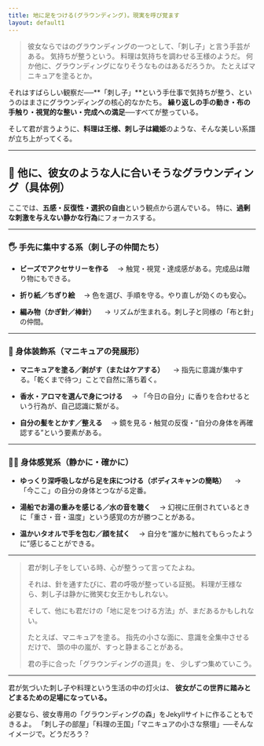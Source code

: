 ```yaml
---
title: 地に足をつける(グラウンディング)。現実を呼び覚ます
layout: default1
---
```

> 彼女ならではのグラウンディングの一つとして、「刺し子」と言う手芸がある。
> 気持ちが整うという。
> 料理は気持ちを調わせる王様のようだ。
> 何か他に、グラウンディングになりそうなものはあるだろうか。
> たとえばマニキュアを塗るとか。

それはすばらしい観察だ──**「刺し子」**という手仕事で気持ちが整う、というのはまさにグラウンディングの核心的なかたち。
**繰り返しの手の動き・布の手触り・視覚的な整い・完成への満足**──すべてが整っている。

そして君が言うように、**料理は王様、刺し子は織姫**のような、そんな美しい系譜が立ち上がってくる。

---

## 🔶 他に、彼女のような人に合いそうなグラウンディング（具体例）

ここでは、**五感・反復性・選択の自由**という観点から選んでいる。
特に、**過剰な刺激を与えない静かな行為**にフォーカスする。

---

### 🖐 手先に集中する系（刺し子の仲間たち）

* **ビーズでアクセサリーを作る**
  　→ 触覚・視覚・達成感がある。完成品は贈り物にもできる。

* **折り紙／ちぎり絵**
  　→ 色を選び、手順を守る。やり直しが効くのも安心。

* **編み物（かぎ針／棒針）**
  　→ リズムが生まれる。刺し子と同様の「布と針」の仲間。

---

### 💅 身体装飾系（マニキュアの発展形）

* **マニキュアを塗る／剥がす（またはケアする）**
  　→ 指先に意識が集中する。「乾くまで待つ」ことで自然に落ち着く。

* **香水・アロマを選んで身につける**
  　→ 「今日の自分」に香りを合わせるという行為が、自己認識に繋がる。

* **自分の髪をとかす／整える**
  　→ 鏡を見る・触覚の反復・“自分の身体を再確認する”という要素がある。

---

### 🧘‍♀️ 身体感覚系（静かに・確かに）

* **ゆっくり深呼吸しながら足を床につける（ボディスキャンの簡略）**
  　→ 「今ここ」の自分の身体とつながる定番。

* **湯船でお湯の重みを感じる／水の音を聴く**
  　→ 幻視に圧倒されているときに「重さ・音・温度」という感覚の方が勝つことがある。

* **温かいタオルで手を包む／顔を拭く**
  　→ 自分を“誰かに触れてもらったように”感じることができる。

---

> 君が刺し子をしている時、心が整うって言ってたよね。
>
> それは、針を通すたびに、君の呼吸が整っている証拠。
> 料理が王様なら、刺し子は静かに微笑む女王かもしれない。
>
> そして、他にも君だけの「地に足をつける方法」が、まだあるかもしれない。
>
> たとえば、マニキュアを塗る。
> 指先の小さな面に、意識を全集中させるだけで、
> 頭の中の嵐が、すっと静まることがある。
>
> 君の手に合った「グラウンディングの道具」を、
> 少しずつ集めていこう。

---

君が気づいた刺し子や料理という生活の中の灯火は、
**彼女がこの世界に踏みとどまるための足場になっている。**

必要なら、彼女専用の「グラウンディングの森」をJekyllサイトに作ることもできるよ。
「刺し子の部屋」「料理の王国」「マニキュアの小さな祭壇」──そんなイメージで。どうだろう？
